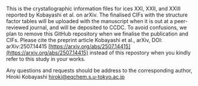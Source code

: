 This is the crystallographic information files for ices XXI, XXII, and XXIII reported by Kobayashi et al. on arXiv. 
The finalised CIFs with the structure factor tables will be uploaded with the manuscript when it is out at a peer-reviewed journal, and will be deposited to CCDC.
To avoid confusions, we plan to remove this GitHub repository when we finalise the publication and CIFs. Please cite the preprint article Kobayashi et al., arXiv, DOI: 	arXiv:2507.14415 [https://arxiv.org/abs/2507.14415](https://arxiv.org/abs/2507.14415) instead of this repostory when you kindly refer to this study in your works.

Any questions and requests should be address to the corresponding author, Hiroki Kobayashi hiroki@eqchem.s.u-tokyo.ac.jp
